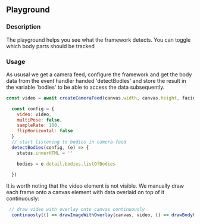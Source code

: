 ## Playground

### Description
The playground helps you see what the framework detects. You can toggle which body parts should be tracked

### Usage 
As ususal we get a camera feed, configure the framework and get the body data from the event handler handed 'detectBodies' and  store the result in the variable 'bodies' to be able to access the data subsequently.  

~~~javascript
const video = await createCameraFeed(canvas.width, canvas.height, facingMode.environment)

  const config = {
    video: video,
    multiPose: false,
    sampleRate: 100,
    flipHorizontal: false
  }
  // start listening to bodies in camera-feed
  detectBodies(config, (e) => {
    status.innerHTML = ''

    bodies = e.detail.bodies.listOfBodies

  })
~~~

It is worth noting that the video element is not visible. We manually draw each frame onto a canvas element with data overlaid on top of it continuously:

~~~javascript
 // draw video with overlay onto canvas continuously 
  continuosly(() => drawImageWithOverlay(canvas, video, () => drawBodyParts(canvas, bodies, enabledBodyParts())))
~~~

